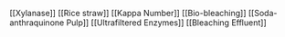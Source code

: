 [[Xylanase]]
[[Rice straw]]
[[Kappa Number]]
[[Bio-bleaching]]
[[Soda-anthraquinone Pulp]]
[[Ultrafiltered Enzymes]]
[[Bleaching Effluent]]
